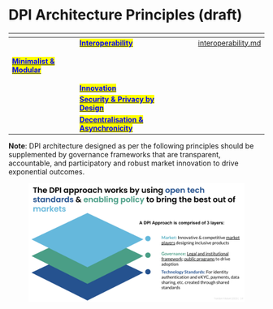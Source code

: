# DPI Architecture Principles (draft)



<table data-card-size="large" data-column-title-hidden data-view="cards" data-full-width="true"><thead><tr><th></th><th></th><th></th><th data-type="users" data-multiple></th><th data-hidden data-card-target data-type="content-ref"></th></tr></thead><tbody><tr><td></td><td><a href="interoperability.md"><mark style="color:blue;"><strong>Interoperability</strong></mark></a></td><td></td><td></td><td><a href="interoperability.md">interoperability.md</a></td></tr><tr><td><p></p><p><a href="minimalist-and-modular.md"><mark style="color:blue;"><strong>Minimalist &#x26; Modular</strong></mark></a></p></td><td></td><td></td><td></td><td></td></tr><tr><td></td><td><a href="innovation.md"><mark style="color:blue;"><strong>Innovation</strong></mark></a></td><td></td><td></td><td></td></tr><tr><td></td><td><a href="security-and-privacy-by-design.md"><mark style="color:blue;"><strong>Security &#x26; Privacy by Design</strong></mark></a></td><td></td><td></td><td></td></tr><tr><td></td><td><a href="decentralisation-and-asynchronicity.md"><mark style="color:blue;"><strong>Decentralisation &#x26; Asynchronicity</strong></mark></a></td><td></td><td></td><td></td></tr></tbody></table>

**Note**: DPI architecture designed as per the following principles should be supplemented by governance frameworks that are transparent, accountable, and participatory and robust market innovation to drive exponential outcomes.



<figure><img src="../../.gitbook/assets/dpi_approach.png" alt=""><figcaption></figcaption></figure>
